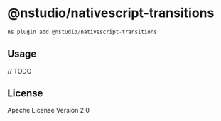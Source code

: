 # @nstudio/nativescript-transitions

```javascript
ns plugin add @nstudio/nativescript-transitions
```

## Usage

// TODO

## License

Apache License Version 2.0
